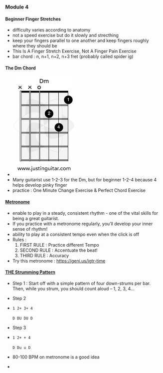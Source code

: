### Module 4

#### Beginner Finger Stretches

- difficulty varies according to anatomy
- not a speed exercise but do it slowly and strecthing
- keep your fingers parallel to one another and keep fingers roughly where they should be
- This Is A Finger Stretch Exercise, Not A Finger Pain Exercise
- bar chord : n, n+1, n+2, n+3 fret (probably called spider ig)

#### The Dm Chord

- ![img](mod4.assets/OD-Dm-chord-f4.png)
- Many guitarist use 1-2-3 for the Dm, but for beginner 1-2-4 because 4 helps develop pinky finger
- practice : One Minute Change Exercise & Perfect Chord Exercise

#### [Metronome](https://www.justinguitar.com/guitar-lessons/meet-the-metronome-b1-403)

- enable to play in a steady, consistent rhythm - one of the vital skills for being a great guitarist.
- If you practice with a metronome regularly, you’ll develop your inner sense of rhythm!
- ability to play at a consistent tempo even when the click is off
- Rules :
  1. FIRST RULE : Practice different Tempo
  2. SECOND RULE : Accentuate the beat!
  3. THIRD RULE : Accuracy
- Try this metronome : https://geni.us/jgtr-time

#### [THE Strumming Pattern](https://www.justinguitar.com/guitar-lessons/the-strumming-pattern-b1-404)

- Step 1 : Start off with a simple pattern of four down-strums per bar. Then, while you strum, you should count aloud – 1, 2, 3, 4…

- Step 2 

- ```
  1 2+ 3+ 4
  
  D DU DU D
  ```

- Step 3

- ```
  1 2+ + 4
  
  D Du u D
  ```

- 80-100 BPM on metronome is a good idea

- 
